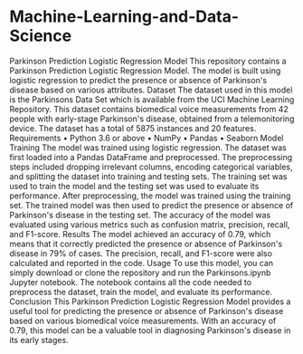 # Machine-Learning-and-Data-Science

Parkinson Prediction Logistic Regression Model
This repository contains a Parkinson Prediction Logistic Regression Model. The model is built using logistic regression to predict the presence or absence of Parkinson's disease based on various attributes.
Dataset
The dataset used in this model is the Parkinsons Data Set which is available from the UCI Machine Learning Repository. This dataset contains biomedical voice measurements from 42 people with early-stage Parkinson's disease, obtained from a telemonitoring device. The dataset has a total of 5875 instances and 20 features.
Requirements
•	Python 3.6 or above
•	NumPy
•	Pandas
•	Seaborn
Model Training
The model was trained using logistic regression. The dataset was first loaded into a Pandas DataFrame and preprocessed. The preprocessing steps included dropping irrelevant columns, encoding categorical variables, and splitting the dataset into training and testing sets. The training set was used to train the model and the testing set was used to evaluate its performance.
After preprocessing, the model was trained using the training set. The trained model was then used to predict the presence or absence of Parkinson's disease in the testing set. The accuracy of the model was evaluated using various metrics such as confusion matrix, precision, recall, and F1-score.
Results
The model achieved an accuracy of 0.79, which means that it correctly predicted the presence or absence of Parkinson's disease in 79% of cases. The precision, recall, and F1-score were also calculated and reported in the code.
Usage
To use this model, you can simply download or clone the repository and run the Parkinsons.ipynb Jupyter notebook. The notebook contains all the code needed to preprocess the dataset, train the model, and evaluate its performance.
Conclusion
This Parkinson Prediction Logistic Regression Model provides a useful tool for predicting the presence or absence of Parkinson's disease based on various biomedical voice measurements. With an accuracy of 0.79, this model can be a valuable tool in diagnosing Parkinson's disease in its early stages.

